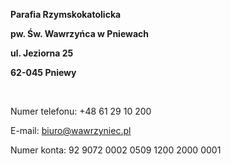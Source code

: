 **Parafia Rzymskokatolicka**

**pw. Św. Wawrzyńca w Pniewach**

**ul. Jeziorna 25**

**62-045 Pniewy**

<br>

Numer telefonu: +48 61 29 10 200

E-mail: [biuro@wawrzyniec.pl](mailto:biuro@wawrzyniec.pl)

Numer konta: 92 9072 0002 0509 1200 2000 0001